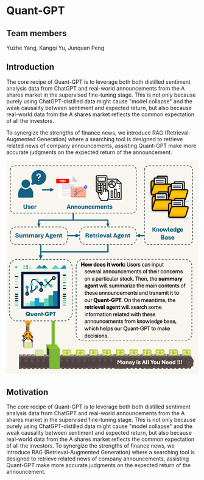 # Quant-GPT

## Team members

Yuzhe Yang, Kangqi Yu, Junquan Peng

## Introduction

The core recipe of Quant-GPT is to leverage both both distilled sentiment analysis data from ChatGPT and real-world announcements from the A shares market in the supervised fine-tuning stage. This is not only because purely using ChatGPT-distilled data might cause "model collapse" and the weak causality between sentiment and expected return, but also because real-world data from the A shares market reflects the common expectation of all the investors.

To synergize the strengths of finance news, we introduce RAG (Retrieval-Augmented Generation) where a searching tool is designed to retrieve related news of company announcements, assisting Quant-GPT make more accurate judgments on the expected return of the announcement.

![alt text](assets/readme/image.png)

## Motivation

The core recipe of Quant-GPT is to leverage both both distilled sentiment analysis data from ChatGPT and real-world announcements from the A shares market in the supervised fine-tuning stage. This is not only because purely using ChatGPT-distilled data might cause "model collapse" and the weak causality between sentiment and expected return, but also because real-world data from the A shares market reflects the common expectation of all the investors.
To synergize the strengths of finance news, we introduce RAG (Retrieval-Augmented Generation) where a searching tool is designed to retrieve related news of company announcements, assisting Quant-GPT make more accurate judgments on the expected return of the announcement.
